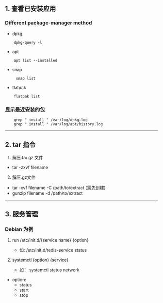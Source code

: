 ## 1. 查看已安装应用

### Different package-manager method
 - dpkg
```shell
	dpkg-query -l
```

 - apt
```shell
	apt list --installed
```

 - snap
``` shell 
	 snap list
```

 - flatpak
```
	flatpak list
```

### 显示最近安装的包
```
	grep " install " /var/log/dpkg.log
	grep " install " /var/log/apt/history.log
```

---
## 2. tar 指令
 1. 解压.tar.gz 文件
- tar -zxvf filename

 2. 解压.gz文件
- tar -xvf filename -C /path/to/extract (需先创建)
- gunzip filename -d /path/to/extract

---
## 3. 服务管理

### Debian 为例
1. run /etc/init.d/{service name} {option}
	- 如: /etc/init.d/redis-service status

2. systemctl {option} {service}
	- 如： systemctl status network
	
-  option:
	- status
	- start
	- stop